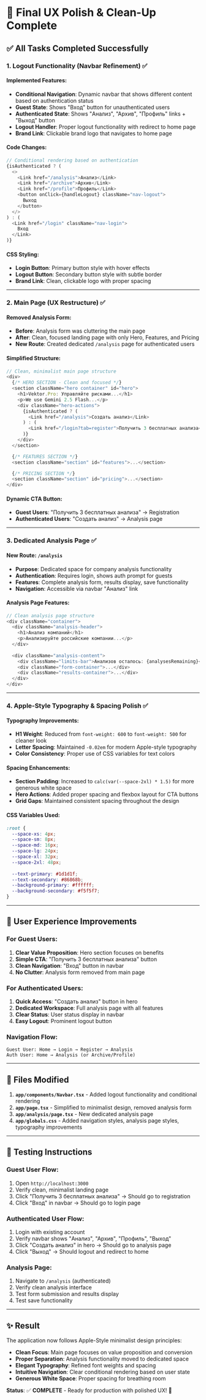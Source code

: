 # 🎨 Final UX Polish & Clean-Up Complete

## ✅ **All Tasks Completed Successfully**

### **1. Logout Functionality (Navbar Refinement)** ✅

#### **Implemented Features:**
- **Conditional Navigation**: Dynamic navbar that shows different content based on authentication status
- **Guest State**: Shows "Вход" button for unauthenticated users
- **Authenticated State**: Shows "Анализ", "Архив", "Профиль" links + "Выход" button
- **Logout Handler**: Proper logout functionality with redirect to home page
- **Brand Link**: Clickable brand logo that navigates to home page

#### **Code Changes:**
```typescript
// Conditional rendering based on authentication
{isAuthenticated ? (
  <>
    <Link href="/analysis">Анализ</Link>
    <Link href="/archive">Архив</Link>
    <Link href="/profile">Профиль</Link>
    <button onClick={handleLogout} className="nav-logout">
      Выход
    </button>
  </>
) : (
  <Link href="/login" className="nav-login">
    Вход
  </Link>
)}
```

#### **CSS Styling:**
- **Login Button**: Primary button style with hover effects
- **Logout Button**: Secondary button style with subtle border
- **Brand Link**: Clean, clickable logo with proper spacing

---

### **2. Main Page (UX Restructure)** ✅

#### **Removed Analysis Form:**
- **Before**: Analysis form was cluttering the main page
- **After**: Clean, focused landing page with only Hero, Features, and Pricing
- **New Route**: Created dedicated `/analysis` page for authenticated users

#### **Simplified Structure:**
```typescript
// Clean, minimalist main page structure
<div>
  {/* HERO SECTION - Clean and focused */}
  <section className="hero container" id="hero">
    <h1>Vektor.Pro: Управляйте рисками...</h1>
    <p>We use Gemini 2.5 Flash...</p>
    <div className="hero-actions">
      {isAuthenticated ? (
        <Link href="/analysis">Создать анализ</Link>
      ) : (
        <Link href="/login?tab=register">Получить 3 бесплатных анализа</Link>
      )}
    </div>
  </section>

  {/* FEATURES SECTION */}
  <section className="section" id="features">...</section>

  {/* PRICING SECTION */}
  <section className="section" id="pricing">...</section>
</div>
```

#### **Dynamic CTA Button:**
- **Guest Users**: "Получить 3 бесплатных анализа" → Registration
- **Authenticated Users**: "Создать анализ" → Analysis page

---

### **3. Dedicated Analysis Page** ✅

#### **New Route**: `/analysis`
- **Purpose**: Dedicated space for company analysis functionality
- **Authentication**: Requires login, shows auth prompt for guests
- **Features**: Complete analysis form, results display, save functionality
- **Navigation**: Accessible via navbar "Анализ" link

#### **Analysis Page Features:**
```typescript
// Clean analysis page structure
<div className="container">
  <div className="analysis-header">
    <h1>Анализ компаний</h1>
    <p>Анализируйте российские компании...</p>
  </div>
  
  <div className="analysis-content">
    <div className="limits-bar">Анализов осталось: {analysesRemaining}</div>
    <div className="form-container">...</div>
    <div className="results-container">...</div>
  </div>
</div>
```

---

### **4. Apple-Style Typography & Spacing Polish** ✅

#### **Typography Improvements:**
- **H1 Weight**: Reduced from `font-weight: 600` to `font-weight: 500` for cleaner look
- **Letter Spacing**: Maintained `-0.02em` for modern Apple-style typography
- **Color Consistency**: Proper use of CSS variables for text colors

#### **Spacing Enhancements:**
- **Section Padding**: Increased to `calc(var(--space-2xl) * 1.5)` for more generous white space
- **Hero Actions**: Added proper spacing and flexbox layout for CTA buttons
- **Grid Gaps**: Maintained consistent spacing throughout the design

#### **CSS Variables Used:**
```css
:root {
  --space-xs: 4px;
  --space-sm: 8px;
  --space-md: 16px;
  --space-lg: 24px;
  --space-xl: 32px;
  --space-2xl: 48px;
  
  --text-primary: #1d1d1f;
  --text-secondary: #86868b;
  --background-primary: #ffffff;
  --background-secondary: #f5f5f7;
}
```

---

## 🎯 **User Experience Improvements**

### **For Guest Users:**
1. **Clear Value Proposition**: Hero section focuses on benefits
2. **Simple CTA**: "Получить 3 бесплатных анализа" button
3. **Clean Navigation**: "Вход" button in navbar
4. **No Clutter**: Analysis form removed from main page

### **For Authenticated Users:**
1. **Quick Access**: "Создать анализ" button in hero
2. **Dedicated Workspace**: Full analysis page with all features
3. **Clear Status**: User status display in navbar
4. **Easy Logout**: Prominent logout button

### **Navigation Flow:**
```
Guest User: Home → Login → Register → Analysis
Auth User: Home → Analysis (or Archive/Profile)
```

---

## 📁 **Files Modified**

1. **`app/components/Navbar.tsx`** - Added logout functionality and conditional rendering
2. **`app/page.tsx`** - Simplified to minimalist design, removed analysis form
3. **`app/analysis/page.tsx`** - New dedicated analysis page
4. **`app/globals.css`** - Added navigation styles, analysis page styles, typography improvements

---

## 🚀 **Testing Instructions**

### **Guest User Flow:**
1. Open `http://localhost:3000`
2. Verify clean, minimalist landing page
3. Click "Получить 3 бесплатных анализа" → Should go to registration
4. Click "Вход" in navbar → Should go to login page

### **Authenticated User Flow:**
1. Login with existing account
2. Verify navbar shows "Анализ", "Архив", "Профиль", "Выход"
3. Click "Создать анализ" in hero → Should go to analysis page
4. Click "Выход" → Should logout and redirect to home

### **Analysis Page:**
1. Navigate to `/analysis` (authenticated)
2. Verify clean analysis interface
3. Test form submission and results display
4. Test save functionality

---

## ✨ **Result**

The application now follows Apple-Style minimalist design principles:

- **Clean Focus**: Main page focuses on value proposition and conversion
- **Proper Separation**: Analysis functionality moved to dedicated space
- **Elegant Typography**: Refined font weights and spacing
- **Intuitive Navigation**: Clear conditional rendering based on user state
- **Generous White Space**: Proper spacing for breathing room

**Status**: ✅ **COMPLETE** - Ready for production with polished UX! 🎉




































